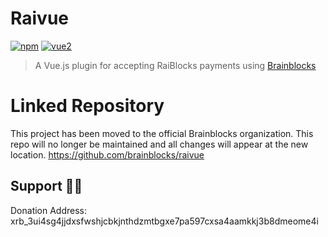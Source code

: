 # Raivue

[![npm](https://img.shields.io/npm/v/raivue.svg)](https://www.npmjs.com/package/raivue) [![vue2](https://img.shields.io/badge/vue-2.x-brightgreen.svg)](https://vuejs.org/)

> A Vue.js plugin for accepting RaiBlocks payments using [Brainblocks](https://brainblocks.io/)

# Linked Repository
This project has been moved to the official Brainblocks organization. This repo will no longer be maintained and all changes will appear at the new location. 
https://github.com/brainblocks/raivue

## Support 💙💚
Donation Address: xrb_3ui4sg4jjdxsfwshjcbkjnthdzmtbgxe7pa597cxsa4aamkkj3b8dmeome4i
